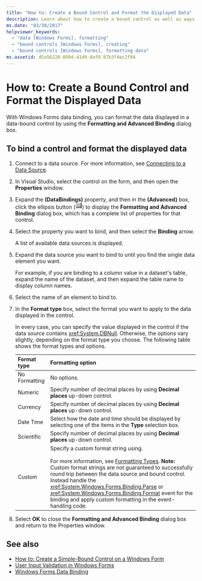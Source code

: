 ```yaml
---
title: "How to: Create a Bound Control and Format the Displayed Data"
description: Learn about how to create a bound control as well as ways to format the displayed data with Windows Forms data binding.
ms.date: "03/30/2017"
helpviewer_keywords:
  - "data [Windows Forms], formatting"
  - "bound controls [Windows Forms], creating"
  - "bound controls [Windows Forms], formatting data"
ms.assetid: d5a56228-899d-41d9-8af8-87b3f4ec2f94
---
```

# How to: Create a Bound Control and Format the Displayed Data

With Windows Forms data binding, you can format the data displayed in a data-bound control by using the **Formatting and Advanced Binding** dialog box.

## To bind a control and format the displayed data

1. Connect to a data source. For more information, see [Connecting to a Data Source](/dotnet/framework/data/adonet/connecting-to-a-data-source).

2. In Visual Studio, select the control on the form, and then open the **Properties** window.

3. Expand the **(DataBindings)** property, and then in the **(Advanced)** box, click the ellipsis button (![The Ellipsis button (...) in the Properties window of Visual Studio](./media/how-to-create-a-bound-control-and-format-the-displayed-data/visual-studio-ellipsis-button.png)) to display the **Formatting and Advanced Binding** dialog box, which has a complete list of properties for that control.

4. Select the property you want to bind, and then select the **Binding** arrow.

     A list of available data sources is displayed.

5. Expand the data source you want to bind to until you find the single data element you want.

     For example, if you are binding to a column value in a dataset's table, expand the name of the dataset, and then expand the table name to display column names.

6. Select the name of an element to bind to.

7. In the **Format type** box, select the format you want to apply to the data displayed in the control.

     In every case, you can specify the value displayed in the control if the data source contains <xref:System.DBNull>. Otherwise, the options vary slightly, depending on the format type you choose. The following table shows the format types and options.

    |Format type|Formatting option|
    |-----------------|-----------------------|
    |No Formatting|No options.|
    |Numeric|Specify number of decimal places by using **Decimal places** up-down control.|
    |Currency|Specify number of decimal places by using **Decimal places** up-down control.|
    |Date Time|Select how the date and time should be displayed by selecting one of the items in the **Type** selection box.|
    |Scientific|Specify number of decimal places by using **Decimal places** up-down control.|
    |Custom|Specify a custom format string using.<br /><br /> For more information, see [Formatting Types](/dotnet/standard/base-types/formatting-types). **Note:**  Custom format strings are not guaranteed to successfully round trip between the data source and bound control. Instead handle the <xref:System.Windows.Forms.Binding.Parse> or <xref:System.Windows.Forms.Binding.Format> event for the binding and apply custom formatting in the event-handling code.|

8. Select **OK** to close the **Formatting and Advanced Binding** dialog box and return to the Properties window.

## See also

- [How to: Create a Simple-Bound Control on a Windows Form](how-to-create-a-simple-bound-control-on-a-windows-form.md)
- [User Input Validation in Windows Forms](user-input-validation-in-windows-forms.md)
- [Windows Forms Data Binding](windows-forms-data-binding.md)
